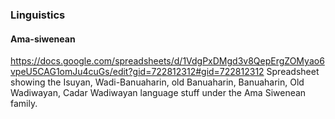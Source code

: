 
### Linguistics

#### Ama-siwenean
https://docs.google.com/spreadsheets/d/1VdgPxDMgd3v8QepErgZOMyao6vpeU5CAG1omJu4cuGs/edit?gid=722812312#gid=722812312
Spreadsheet showing the Isuyan, Wadi-Banuaharin, old Banuaharin, Banuaharin, Old Wadiwayan, Cadar Wadiwayan language stuff under the Ama Siwenean family. 